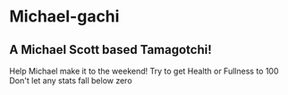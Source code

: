 # Michael-gachi
A Michael Scott based Tamagotchi!
----------------------------------------
Help Michael make it to the weekend!
Try to get Health or Fullness to 100
Don't let any stats fall below zero
